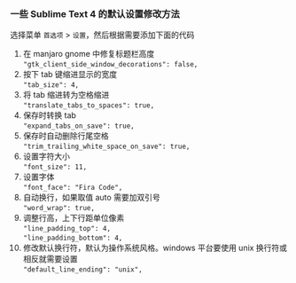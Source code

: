 ### 一些 Sublime Text 4 的默认设置修改方法  
选择菜单 `首选项` > `设置`，然后根据需要添加下面的代码

1. 在 manjaro gnome 中修复标题栏高度  
`"gtk_client_side_window_decorations": false,`  
2. 按下 tab 键缩进显示的宽度  
`"tab_size": 4,`  
3. 将 tab 缩进转为空格缩进  
`"translate_tabs_to_spaces": true,`  
4. 保存时转换 tab  
`"expand_tabs_on_save": true,`  
5. 保存时自动删除行尾空格  
`"trim_trailing_white_space_on_save": true,`  
6. 设置字符大小  
`"font_size": 11,`  
7. 设置字体  
`"font_face": "Fira Code",`  
8. 自动换行，如果取值 auto 需要加双引号  
`"word_wrap": true,`  
9. 调整行高，上下行距单位像素  
`"line_padding_top": 4,`  
`"line_padding_bottom": 4,`  
10. 修改默认换行符，默认为操作系统风格。windows 平台要使用 unix 换行符或相反就需要设置  
`"default_line_ending": "unix",`
